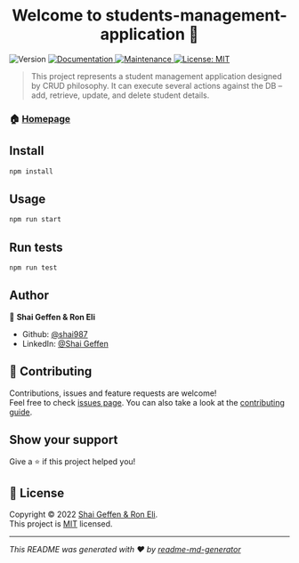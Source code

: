 <h1 align="center">Welcome to students-management-application 👋</h1>
<p>
  <img alt="Version" src="https://img.shields.io/badge/version-1.0.0-blue.svg?cacheSeconds=2592000" />
  <a href="https://github.com/shai987/Students-Management-Application#readme" target="_blank">
    <img alt="Documentation" src="https://img.shields.io/badge/documentation-yes-brightgreen.svg" />
  </a>
  <a href="https://github.com/shai987/Students-Management-Application/graphs/commit-activity" target="_blank">
    <img alt="Maintenance" src="https://img.shields.io/badge/Maintained%3F-yes-green.svg" />
  </a>
  <a href="https://github.com/shai987/Students-Management-Application/blob/master/LICENSE" target="_blank">
    <img alt="License: MIT" src="https://img.shields.io/github/license/shai987/students-management-application" />
  </a>
</p>

> This project represents a student management application designed by CRUD philosophy. It can execute several actions against the DB – add, retrieve, update, and delete student details.

### 🏠 [Homepage](https://github.com/shai987/Students-Management-Application#readme)

## Install

```sh
npm install
```

## Usage

```sh
npm run start
```

## Run tests

```sh
npm run test
```

## Author

👤 **Shai Geffen & Ron Eli**

* Github: [@shai987](https://github.com/shai987)
* LinkedIn: [@Shai Geffen ](https://linkedin.com/in/shai-geffen )

## 🤝 Contributing

Contributions, issues and feature requests are welcome!<br />Feel free to check [issues page](https://github.com/shai987/Students-Management-Application/issues). You can also take a look at the [contributing guide](https://github.com/shai987/Students-Management-Application/blob/master/CONTRIBUTING.md).

## Show your support

Give a ⭐️ if this project helped you!

## 📝 License

Copyright © 2022 [Shai Geffen & Ron Eli](https://github.com/shai987).<br />
This project is [MIT](https://github.com/shai987/Students-Management-Application/blob/master/LICENSE) licensed.

***
_This README was generated with ❤️ by [readme-md-generator](https://github.com/kefranabg/readme-md-generator)_